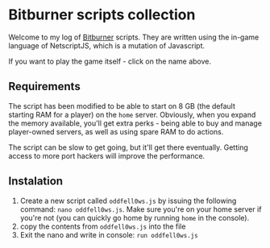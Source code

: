 # Bitburner scripts collection

Welcome to my log of [Bitburner](https://danielyxie.github.io/bitburner/) scripts. They are written using the in-game language of NetscriptJS, which is a mutation of Javascript.

If you want to play the game itself - click on the name above.

## Requirements

The script has been modified to be able to start on 8 GB (the default starting RAM for a player) on the `home` server. Obviously, when you expand the memory available, you'll get extra perks - being able to buy and manage player-owned servers, as well as using spare RAM to do actions.

The script can be slow to get going, but it'll get there eventually. Getting access to more port hackers will improve the performance.

## Instalation

1. Create a new script called `oddfell0ws.js` by issuing the following command: `nano oddfell0ws.js`. Make sure you're on your home server if you're not (you can quickly go home by running `home` in the console).
2. copy the contents from `oddfell0ws.js` into the file
3. Exit the nano and write in console: `run oddfell0ws.js`
